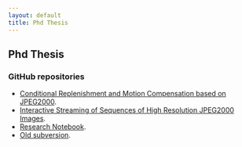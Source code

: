 ```yaml
---
layout: default
title: Phd Thesis
---
```


## Phd Thesis

### GitHub repositories

* [Conditional Replenishment and Motion Compensation based on JPEG2000][1].
* [Interactive Streaming of Sequences of High Resolution JPEG2000 Images][2].
* [Research Notebook][3].
* [Old subversion][4].

[1]: https://github.com/josejuansanchez/cr_mc_j2k
[2]: https://github.com/josejuansanchez/tesis
[3]: https://github.com/josejuansanchez/research-notebook
[4]: https://github.com/josejuansanchez/ual-subversion